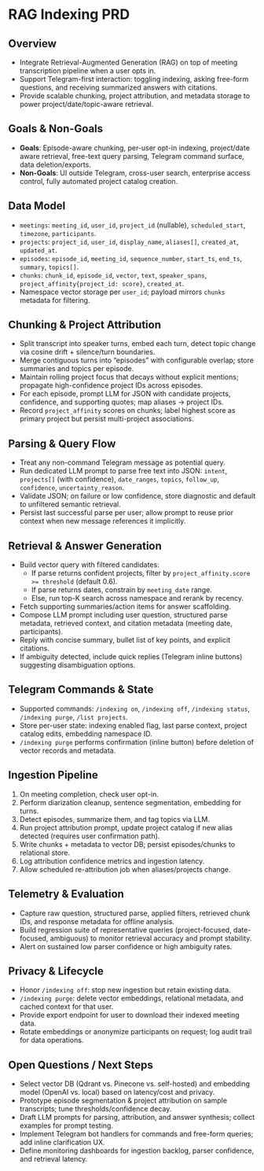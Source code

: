 # RAG Indexing PRD

## Overview
- Integrate Retrieval-Augmented Generation (RAG) on top of meeting transcription pipeline when a user opts in.
- Support Telegram-first interaction: toggling indexing, asking free-form questions, and receiving summarized answers with citations.
- Provide scalable chunking, project attribution, and metadata storage to power project/date/topic-aware retrieval.

## Goals & Non-Goals
- **Goals**: Episode-aware chunking, per-user opt-in indexing, project/date aware retrieval, free-text query parsing, Telegram command surface, data deletion/exports.
- **Non-Goals**: UI outside Telegram, cross-user search, enterprise access control, fully automated project catalog creation.

## Data Model
- `meetings`: `meeting_id`, `user_id`, `project_id` (nullable), `scheduled_start`, `timezone`, `participants`.
- `projects`: `project_id`, `user_id`, `display_name`, `aliases[]`, `created_at`, `updated_at`.
- `episodes`: `episode_id`, `meeting_id`, `sequence_number`, `start_ts`, `end_ts`, `summary`, `topics[]`.
- `chunks`: `chunk_id`, `episode_id`, `vector`, `text`, `speaker_spans`, `project_affinity{project_id: score}`, `created_at`.
- Namespace vector storage per `user_id`; payload mirrors `chunks` metadata for filtering.

## Chunking & Project Attribution
- Split transcript into speaker turns, embed each turn, detect topic change via cosine drift + silence/turn boundaries.
- Merge contiguous turns into “episodes” with configurable overlap; store summaries and topics per episode.
- Maintain rolling project focus that decays without explicit mentions; propagate high-confidence project IDs across episodes.
- For each episode, prompt LLM for JSON with candidate projects, confidence, and supporting quotes; map aliases → project IDs.
- Record `project_affinity` scores on chunks; label highest score as primary project but persist multi-project associations.

## Parsing & Query Flow
- Treat any non-command Telegram message as potential query.
- Run dedicated LLM prompt to parse free text into JSON: `intent`, `projects[]` (with confidence), `date_ranges`, `topics`, `follow_up`, `confidence`, `uncertainty_reason`.
- Validate JSON; on failure or low confidence, store diagnostic and default to unfiltered semantic retrieval.
- Persist last successful parse per user; allow prompt to reuse prior context when new message references it implicitly.

## Retrieval & Answer Generation
- Build vector query with filtered candidates:
  - If parse returns confident projects, filter by `project_affinity.score >= threshold` (default 0.6).
  - If parse returns dates, constrain by `meeting_date` range.
  - Else, run top-K search across namespace and rerank by recency.
- Fetch supporting summaries/action items for answer scaffolding.
- Compose LLM prompt including user question, structured parse metadata, retrieved context, and citation metadata (meeting date, participants).
- Reply with concise summary, bullet list of key points, and explicit citations.
- If ambiguity detected, include quick replies (Telegram inline buttons) suggesting disambiguation options.

## Telegram Commands & State
- Supported commands: `/indexing on`, `/indexing off`, `/indexing status`, `/indexing purge`, `/list projects`.
- Store per-user state: indexing enabled flag, last parse context, project catalog edits, embedding namespace ID.
- `/indexing purge` performs confirmation (inline button) before deletion of vector records and metadata.

## Ingestion Pipeline
1. On meeting completion, check user opt-in.
2. Perform diarization cleanup, sentence segmentation, embedding for turns.
3. Detect episodes, summarize them, and tag topics via LLM.
4. Run project attribution prompt, update project catalog if new alias detected (requires user confirmation path).
5. Write chunks + metadata to vector DB; persist episodes/chunks to relational store.
6. Log attribution confidence metrics and ingestion latency.
7. Allow scheduled re-attribution job when aliases/projects change.

## Telemetry & Evaluation
- Capture raw question, structured parse, applied filters, retrieved chunk IDs, and response metadata for offline analysis.
- Build regression suite of representative queries (project-focused, date-focused, ambiguous) to monitor retrieval accuracy and prompt stability.
- Alert on sustained low parser confidence or high ambiguity rates.

## Privacy & Lifecycle
- Honor `/indexing off`: stop new ingestion but retain existing data.
- `/indexing purge`: delete vector embeddings, relational metadata, and cached context for that user.
- Provide export endpoint for user to download their indexed meeting data.
- Rotate embeddings or anonymize participants on request; log audit trail for data operations.

## Open Questions / Next Steps
- Select vector DB (Qdrant vs. Pinecone vs. self-hosted) and embedding model (OpenAI vs. local) based on latency/cost and privacy.
- Prototype episode segmentation & project attribution on sample transcripts; tune thresholds/confidence decay.
- Draft LLM prompts for parsing, attribution, and answer synthesis; collect examples for prompt testing.
- Implement Telegram bot handlers for commands and free-form queries; add inline clarification UX.
- Define monitoring dashboards for ingestion backlog, parser confidence, and retrieval latency.

